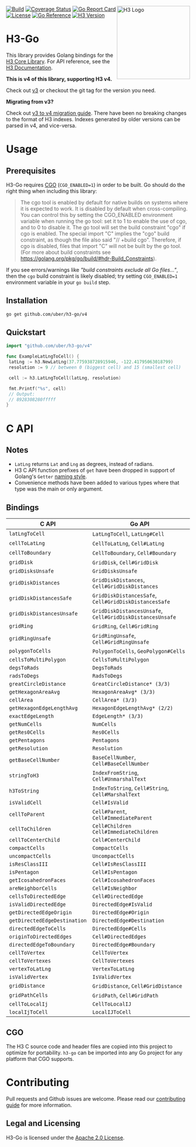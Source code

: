 <p style="float: right;"><img src="https://uber.github.io/img/h3Logo-color.svg" alt="H3 Logo" width="200" /></p>

[![Build](https://github.com/uber/h3-go/actions/workflows/build.yml/badge.svg)](https://github.com/uber/h3-go/actions/workflows/build.yml)
[![Coverage Status](https://coveralls.io/repos/github/uber/h3-go/badge.svg?branch=master)](https://coveralls.io/github/uber/h3-go?branch=master)
[![Go Report Card](https://goreportcard.com/badge/github.com/uber/h3-go/v4)](https://goreportcard.com/report/github.com/uber/h3-go)
[![License](https://img.shields.io/badge/License-Apache%202.0-blue.svg)](LICENSE)
[![Go Reference](https://pkg.go.dev/badge/github.com/uber/h3-go/v4.svg)](https://pkg.go.dev/github.com/uber/h3-go/v4)
[![H3 Version](https://img.shields.io/badge/h3-v4.3.0-blue.svg)](https://github.com/uber/h3/releases/tag/v4.3.0)

# H3-Go

This library provides Golang bindings for the
[H3 Core Library](https://github.com/uber/h3). For API reference, see the
[H3 Documentation](https://uber.github.io/h3/).

**This is v4 of this library, supporting H3 v4.**

Check out [v3](https://github.com/uber/h3-go/tree/v3.7.1) or checkout the git tag for the version you need.

**Migrating from v3?**

Check out [v3 to v4 migration guide](https://h3geo.org/docs/library/migrating-3.x).
There have been no breaking changes to the format of H3 indexes.  Indexes
generated by older versions can be parsed in v4, and vice-versa.

# Usage

## Prerequisites

H3-Go requires [CGO](https://golang.org/cmd/cgo/) (`CGO_ENABLED=1`) in order to
be built. Go should do the right thing when including this library:

> The cgo tool is enabled by default for native builds on systems where it is
> expected to work. It is disabled by default when cross-compiling. You can
> control this by setting the CGO_ENABLED environment variable when running the go
> tool: set it to 1 to enable the use of cgo, and to 0 to disable it. The go tool
> will set the build constraint "cgo" if cgo is enabled. The special import "C"
> implies the "cgo" build constraint, as though the file also said "// +build
> cgo". Therefore, if cgo is disabled, files that import "C" will not be built by
> the go tool. (For more about build constraints see
> <https://golang.org/pkg/go/build/#hdr-Build_Constraints>).

If you see errors/warnings like _"build constraints exclude all Go files..."_,
then the `cgo` build constraint is likely disabled; try setting `CGO_ENABLED=1`
environment variable in your `go build` step.

## Installation

```bash
go get github.com/uber/h3-go/v4
```

## Quickstart

```go
import "github.com/uber/h3-go/v4"

func ExampleLatLngToCell() {
 latLng := h3.NewLatLng(37.775938728915946, -122.41795063018799)
 resolution := 9 // between 0 (biggest cell) and 15 (smallest cell)

 cell := h3.LatLngToCell(latLng, resolution)

 fmt.Printf("%s", cell)
 // Output:
 // 8928308280fffff
}

```

# C API

## Notes

* `LatLng` returns `Lat` and `Lng` as degrees, instead of radians.
* H3 C API function prefixes of `get` have been dropped in support of Golang's
 `Getter` [naming style](https://golang.org/doc/effective_go.html#Getters).
* Convenience methods have been added to various types where that type was the
  main or only argument.

## Bindings

| C API                        | Go API                                                    |
|------------------------------|-----------------------------------------------------------|
| `latLngToCell`               | `LatLngToCell`, `LatLng#Cell`                             |
| `cellToLatLng`               | `CellToLatLng`, `Cell#LatLng`                             |
| `cellToBoundary`             | `CellToBoundary`, `Cell#Boundary`                         |
| `gridDisk`                   | `GridDisk`, `Cell#GridDisk`                               |
| `gridDisksUnsafe`            | `GridDisksUnsafe`                                         |
| `gridDiskDistances`          | `GridDiskDistances`, `Cell#GridDiskDistances`             |
| `gridDiskDistancesSafe`      | `GridDiskDistancesSafe`, `Cell#GridDiskDistancesSafe`     |
| `gridDiskDistancesUnsafe`    | `GridDiskDistancesUnsafe`, `Cell#GridDiskDistancesUnsafe` |
| `gridRing`                   | `GridRing`, `Cell#GridRing`                               |
| `gridRingUnsafe`             | `GridRingUnsafe`, `Cell#GridRingUnsafe`                   |
| `polygonToCells`             | `PolygonToCells`, `GeoPolygon#Cells`                      |
| `cellsToMultiPolygon`        | `CellsToMultiPolygon`                                     |
| `degsToRads`                 | `DegsToRads`                                              |
| `radsToDegs`                 | `RadsToDegs`                                              |
| `greatCircleDistance`        | `GreatCircleDistance* (3/3)`                              |
| `getHexagonAreaAvg`          | `HexagonAreaAvg* (3/3)`                                   |
| `cellArea`                   | `CellArea* (3/3)`                                         |
| `getHexagonEdgeLengthAvg`    | `HexagonEdgeLengthAvg* (2/2)`                             |
| `exactEdgeLength`            | `EdgeLength* (3/3)`                                       |
| `getNumCells`                | `NumCells`                                                |
| `getRes0Cells`               | `Res0Cells`                                               |
| `getPentagons`               | `Pentagons`                                               |
| `getResolution`              | `Resolution`                                              |
| `getBaseCellNumber`          | `BaseCellNumber`, `Cell#BaseCellNumber`                   |
| `stringToH3`                 | `IndexFromString`, `Cell#UnmarshalText`                   |
| `h3ToString`                 | `IndexToString`, `Cell#String`, `Cell#MarshalText`        |
| `isValidCell`                | `Cell#IsValid`                                            |
| `cellToParent`               | `Cell#Parent`, `Cell#ImmediateParent`                     |
| `cellToChildren`             | `Cell#Children` `Cell#ImmediateChildren`                  |
| `cellToCenterChild`          | `Cell#CenterChild`                                        |
| `compactCells`               | `CompactCells`                                            |
| `uncompactCells`             | `UncompactCells`                                          |
| `isResClassIII`              | `Cell#IsResClassIII`                                      |
| `isPentagon`                 | `Cell#IsPentagon`                                         |
| `getIcosahedronFaces`        | `Cell#IcosahedronFaces`                                   |
| `areNeighborCells`           | `Cell#IsNeighbor`                                         |
| `cellsToDirectedEdge`        | `Cell#DirectedEdge`                                       |
| `isValidDirectedEdge`        | `DirectedEdge#IsValid`                                    |
| `getDirectedEdgeOrigin`      | `DirectedEdge#Origin`                                     |
| `getDirectedEdgeDestination` | `DirectedEdge#Destination`                                |
| `directedEdgeToCells`        | `DirectedEdge#Cells`                                      |
| `originToDirectedEdges`      | `Cell#DirectedEdges`                                      |
| `directedEdgeToBoundary`     | `DirectedEdge#Boundary`                                   |
| `cellToVertex`               | `CellToVertex`                                            |
| `cellToVertexes`             | `CellToVertexes`                                          |
| `vertexToLatLng`             | `VertexToLatLng`                                          |
| `isValidVertex`              | `IsValidVertex`                                           |
| `gridDistance`               | `GridDistance`, `Cell#GridDistance`                       |
| `gridPathCells`              | `GridPath`, `Cell#GridPath`                               |
| `cellToLocalIj`              | `CellToLocalIJ`                                           |
| `localIjToCell`              | `LocalIJToCell`                                           |

## CGO

The H3 C source code and header files are copied into this project to optimize
for portability. `h3-go` can be imported into any Go project for any platform
that CGO supports.

# Contributing

Pull requests and Github issues are welcome.  Please read our [contributing
guide](./CONTRIBUTING.md) for more information.

## Legal and Licensing

H3-Go is licensed under the [Apache 2.0 License](./LICENSE).
